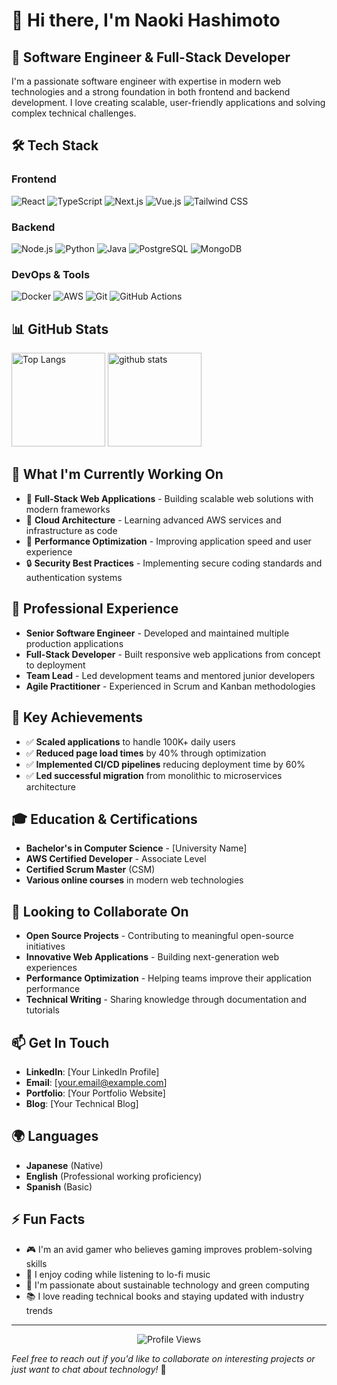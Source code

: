 # 👋 Hi there, I'm Naoki Hashimoto

## 🚀 Software Engineer & Full-Stack Developer

I'm a passionate software engineer with expertise in modern web technologies and a strong foundation in both frontend and backend development. I love creating scalable, user-friendly applications and solving complex technical challenges.

## 🛠️ Tech Stack

### Frontend
![React](https://img.shields.io/badge/-React-61DAFB?logo=react&logoColor=black&style=flat)
![TypeScript](https://img.shields.io/badge/-TypeScript-3178C6?logo=typescript&logoColor=white&style=flat)
![Next.js](https://img.shields.io/badge/-Next.js-000000?logo=next.js&logoColor=white&style=flat)
![Vue.js](https://img.shields.io/badge/-Vue.js-4FC08D?logo=vue.js&logoColor=white&style=flat)
![Tailwind CSS](https://img.shields.io/badge/-Tailwind_CSS-38B2AC?logo=tailwind-css&logoColor=white&style=flat)

### Backend
![Node.js](https://img.shields.io/badge/-Node.js-339933?logo=node.js&logoColor=white&style=flat)
![Python](https://img.shields.io/badge/-Python-3776AB?logo=python&logoColor=white&style=flat)
![Java](https://img.shields.io/badge/-Java-ED8B00?logo=java&logoColor=white&style=flat)
![PostgreSQL](https://img.shields.io/badge/-PostgreSQL-336791?logo=postgresql&logoColor=white&style=flat)
![MongoDB](https://img.shields.io/badge/-MongoDB-47A248?logo=mongodb&logoColor=white&style=flat)

### DevOps & Tools
![Docker](https://img.shields.io/badge/-Docker-2496ED?logo=docker&logoColor=white&style=flat)
![AWS](https://img.shields.io/badge/-AWS-232F3E?logo=amazon-aws&logoColor=white&style=flat)
![Git](https://img.shields.io/badge/-Git-F05032?logo=git&logoColor=white&style=flat)
![GitHub Actions](https://img.shields.io/badge/-GitHub_Actions-2088FF?logo=github-actions&logoColor=white&style=flat)

## 📊 GitHub Stats

<p align="left"> 
  <img alt="Top Langs" height="150px" src="https://github-readme-stats.vercel.app/api/top-langs/?username=hato-taka&layout=compact&show_icons=true&theme=onedark" />
  <img alt="github stats" height="150px" src="https://github-readme-stats.vercel.app/api?username=hato-taka&theme=onedark&show_icons=true" />
</p>

## 🎯 What I'm Currently Working On

- 🔭 **Full-Stack Web Applications** - Building scalable web solutions with modern frameworks
- 🌱 **Cloud Architecture** - Learning advanced AWS services and infrastructure as code
- 🚀 **Performance Optimization** - Improving application speed and user experience
- 🔒 **Security Best Practices** - Implementing secure coding standards and authentication systems

## 💼 Professional Experience

- **Senior Software Engineer** - Developed and maintained multiple production applications
- **Full-Stack Developer** - Built responsive web applications from concept to deployment
- **Team Lead** - Led development teams and mentored junior developers
- **Agile Practitioner** - Experienced in Scrum and Kanban methodologies

## 🌟 Key Achievements

- ✅ **Scaled applications** to handle 100K+ daily users
- ✅ **Reduced page load times** by 40% through optimization
- ✅ **Implemented CI/CD pipelines** reducing deployment time by 60%
- ✅ **Led successful migration** from monolithic to microservices architecture

## 🎓 Education & Certifications

- **Bachelor's in Computer Science** - [University Name]
- **AWS Certified Developer** - Associate Level
- **Certified Scrum Master** (CSM)
- **Various online courses** in modern web technologies

## 🤝 Looking to Collaborate On

- **Open Source Projects** - Contributing to meaningful open-source initiatives
- **Innovative Web Applications** - Building next-generation web experiences
- **Performance Optimization** - Helping teams improve their application performance
- **Technical Writing** - Sharing knowledge through documentation and tutorials

## 📫 Get In Touch

- **LinkedIn**: [Your LinkedIn Profile]
- **Email**: [your.email@example.com]
- **Portfolio**: [Your Portfolio Website]
- **Blog**: [Your Technical Blog]

## 🌍 Languages

- **Japanese** (Native)
- **English** (Professional working proficiency)
- **Spanish** (Basic)

## ⚡ Fun Facts

- 🎮 I'm an avid gamer who believes gaming improves problem-solving skills
- 🎵 I enjoy coding while listening to lo-fi music
- 🌱 I'm passionate about sustainable technology and green computing
- 📚 I love reading technical books and staying updated with industry trends

---

<div align="center">
  <img src="https://komarev.com/ghpvc/?username=hato-taka&style=flat-square&color=blue" alt="Profile Views" />
</div>

*Feel free to reach out if you'd like to collaborate on interesting projects or just want to chat about technology!* 🚀
